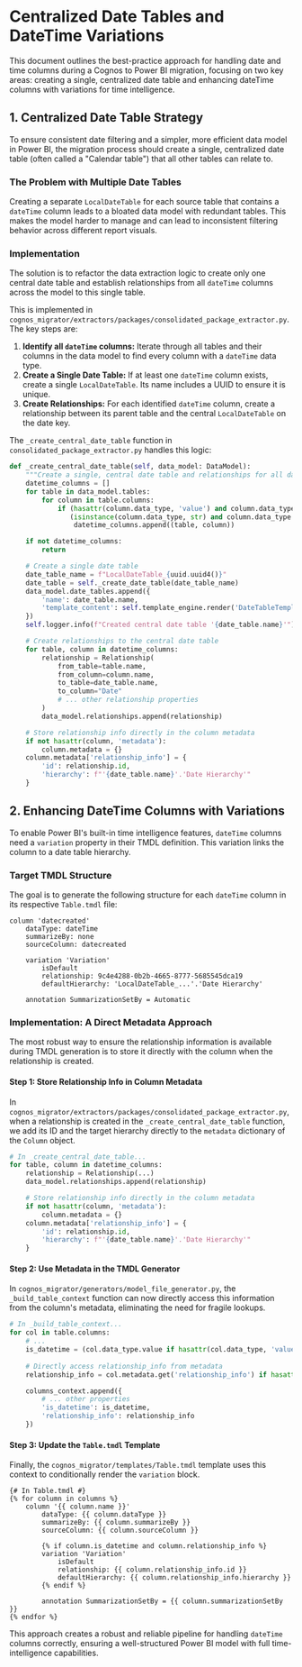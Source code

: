 # Centralized Date Tables and DateTime Variations

This document outlines the best-practice approach for handling date and time columns during a Cognos to Power BI migration, focusing on two key areas: creating a single, centralized date table and enhancing dateTime columns with variations for time intelligence.

## 1. Centralized Date Table Strategy

To ensure consistent date filtering and a simpler, more efficient data model in Power BI, the migration process should create a single, centralized date table (often called a "Calendar table") that all other tables can relate to.

### The Problem with Multiple Date Tables

Creating a separate `LocalDateTable` for each source table that contains a `dateTime` column leads to a bloated data model with redundant tables. This makes the model harder to manage and can lead to inconsistent filtering behavior across different report visuals.

### Implementation

The solution is to refactor the data extraction logic to create only one central date table and establish relationships from all `dateTime` columns across the model to this single table.

This is implemented in `cognos_migrator/extractors/packages/consolidated_package_extractor.py`. The key steps are:

1.  **Identify all `dateTime` columns:** Iterate through all tables and their columns in the data model to find every column with a `dateTime` data type.
2.  **Create a Single Date Table:** If at least one `dateTime` column exists, create a single `LocalDateTable`. Its name includes a UUID to ensure it is unique.
3.  **Create Relationships:** For each identified `dateTime` column, create a relationship between its parent table and the central `LocalDateTable` on the date key.

The `_create_central_date_table` function in `consolidated_package_extractor.py` handles this logic:

```python
def _create_central_date_table(self, data_model: DataModel):
    """Create a single, central date table and relationships for all datetime columns."""
    datetime_columns = []
    for table in data_model.tables:
        for column in table.columns:
            if (hasattr(column.data_type, 'value') and column.data_type.value == 'dateTime') or \
               (isinstance(column.data_type, str) and column.data_type.lower() == 'datetime'):
                datetime_columns.append((table, column))

    if not datetime_columns:
        return

    # Create a single date table
    date_table_name = f"LocalDateTable_{uuid.uuid4()}"
    date_table = self._create_date_table(date_table_name)
    data_model.date_tables.append({
        'name': date_table.name,
        'template_content': self.template_engine.render('DateTableTemplate', {'table': date_table})
    })
    self.logger.info(f"Created central date table '{date_table.name}'")

    # Create relationships to the central date table
    for table, column in datetime_columns:
        relationship = Relationship(
            from_table=table.name,
            from_column=column.name,
            to_table=date_table.name,
            to_column="Date"
            # ... other relationship properties
        )
        data_model.relationships.append(relationship)

    # Store relationship info directly in the column metadata
    if not hasattr(column, 'metadata'):
        column.metadata = {}
    column.metadata['relationship_info'] = {
        'id': relationship.id,
        'hierarchy': f"'{date_table.name}'.'Date Hierarchy'"
    }
```

## 2. Enhancing DateTime Columns with Variations

To enable Power BI's built-in time intelligence features, `dateTime` columns need a `variation` property in their TMDL definition. This variation links the column to a date table hierarchy.

### Target TMDL Structure

The goal is to generate the following structure for each `dateTime` column in its respective `Table.tmdl` file:

```tmdl
column 'datecreated'
    dataType: dateTime
    summarizeBy: none
    sourceColumn: datecreated

    variation 'Variation'
        isDefault
        relationship: 9c4e4288-0b2b-4665-8777-5685545dca19
        defaultHierarchy: 'LocalDateTable_...'.'Date Hierarchy'

    annotation SummarizationSetBy = Automatic
```

### Implementation: A Direct Metadata Approach

The most robust way to ensure the relationship information is available during TMDL generation is to store it directly with the column when the relationship is created.

#### Step 1: Store Relationship Info in Column Metadata

In `cognos_migrator/extractors/packages/consolidated_package_extractor.py`, when a relationship is created in the `_create_central_date_table` function, we add its ID and the target hierarchy directly to the `metadata` dictionary of the `Column` object.

```python
# In _create_central_date_table...
for table, column in datetime_columns:
    relationship = Relationship(...)
    data_model.relationships.append(relationship)

    # Store relationship info directly in the column metadata
    if not hasattr(column, 'metadata'):
        column.metadata = {}
    column.metadata['relationship_info'] = {
        'id': relationship.id,
        'hierarchy': f"'{date_table.name}'.'Date Hierarchy'"
    }
```

#### Step 2: Use Metadata in the TMDL Generator

In `cognos_migrator/generators/model_file_generator.py`, the `_build_table_context` function can now directly access this information from the column's metadata, eliminating the need for fragile lookups.

```python
# In _build_table_context...
for col in table.columns:
    # ...
    is_datetime = (col.data_type.value if hasattr(col.data_type, 'value') else str(col.data_type).lower()) == 'datetime'
    
    # Directly access relationship_info from metadata
    relationship_info = col.metadata.get('relationship_info') if hasattr(col, 'metadata') else None

    columns_context.append({
        # ... other properties
        'is_datetime': is_datetime,
        'relationship_info': relationship_info
    })
```

#### Step 3: Update the `Table.tmdl` Template

Finally, the `cognos_migrator/templates/Table.tmdl` template uses this context to conditionally render the `variation` block.

```jinja2
{# In Table.tmdl #}
{% for column in columns %}
    column '{{ column.name }}'
        dataType: {{ column.dataType }}
        summarizeBy: {{ column.summarizeBy }}
        sourceColumn: {{ column.sourceColumn }}

        {% if column.is_datetime and column.relationship_info %}
        variation 'Variation'
            isDefault
            relationship: {{ column.relationship_info.id }}
            defaultHierarchy: {{ column.relationship_info.hierarchy }}
        {% endif %}

        annotation SummarizationSetBy = {{ column.summarizationSetBy }}
{% endfor %}
```

This approach creates a robust and reliable pipeline for handling `dateTime` columns correctly, ensuring a well-structured Power BI model with full time-intelligence capabilities. 